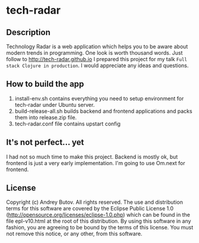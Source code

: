 # tech-radar

## Description

Technology Radar is a web application which helps you to be aware about modern trends in programming. 
One look is worth thousand words. Just follow to http://tech-radar.github.io
I prepared this project for my talk `Full stack Clojure in production`. I would appreciate any ideas and questions.

## How to build the app

1. install-env.sh contains everything you need to setup environment for tech-radar under Ubuntu server.
2. build-release-all.sh builds backend and frontend applications and packs them into release.zip file.
3. tech-radar.conf file contains upstart config

## It's not perfect... yet
I had not so much time to make this project. Backend is mostly ok, but frontend is just a very early implementation. I'm going to use Om.next for frontend.

## License

Copyright (c) Andrey Butov. All rights reserved. The use and
distribution terms for this software are covered by the Eclipse
Public License 1.0 (http://opensource.org/licenses/eclipse-1.0.php)
which can be found in the file epl-v10.html at the root of this
distribution. By using this software in any fashion, you are
agreeing to be bound by the terms of this license. You must
not remove this notice, or any other, from this software.
